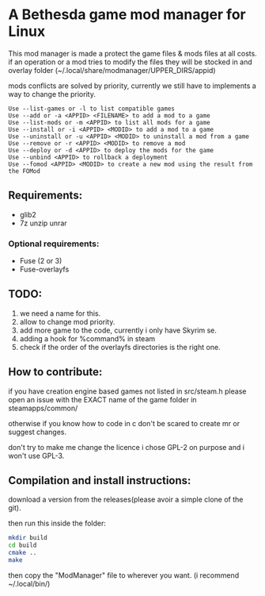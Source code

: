 
# A Bethesda game mod manager for Linux

This mod manager is made a protect the game files & mods files at all costs.
if an operation or a mod tries to modify the files they will be stocked in and overlay folder (~/.local/share/modmanager/UPPER_DIRS/appid)

mods conflicts are solved by priority, currently we still have to implements
a way to change the priority.


```
Use --list-games or -l to list compatible games
Use --add or -a <APPID> <FILENAME> to add a mod to a game
Use --list-mods or -m <APPID> to list all mods for a game
Use --install or -i <APPID> <MODID> to add a mod to a game
Use --uninstall or -u <APPID> <MODID> to uninstall a mod from a game
Use --remove or -r <APPID> <MODID> to remove a mod
Use --deploy or -d <APPID> to deploy the mods for the game
Use --unbind <APPID> to rollback a deployment
Use --fomod <APPID> <MODID> to create a new mod using the result from the FOMod
```

## Requirements:
* glib2
* 7z unzip unrar

### Optional requirements:
* Fuse (2 or 3)
* Fuse-overlayfs

## TODO:
1. we need a name for this.
2. allow to change mod priority.
3. add more game to the code, currently i only have Skyrim se.
6. adding a hook for %command% in steam
8. check if the order of the overlayfs directories is the right one.

## How to contribute:
if you have creation engine based games not listed in src/steam.h
please open an issue with the EXACT name of the game folder in steamapps/common/

otherwise if you know how to code in c don't be scared to create mr or suggest changes.

don't try to make me change the licence i chose GPL-2 on purpose and i won't use GPL-3.

## Compilation and install instructions:
download a version from the releases(please avoir a simple clone of the git).

then run this inside the folder:
```bash
mkdir build
cd build
cmake ..
make
```

then copy the "ModManager" file to wherever you want. (i recommend ~/.local/bin/)

